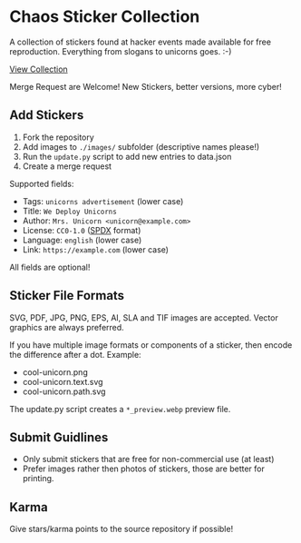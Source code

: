 # Chaos Sticker Collection

A collection of stickers found at hacker events made available for free reproduction. Everything from slogans to unicorns goes. :-)

[View Collection](https://mwarning.github.io/chaos-sticker-collection/)

Merge Request are Welcome! New Stickers, better versions, more cyber!

## Add Stickers

1. Fork the repository
2. Add images to `./images/` subfolder (descriptive names please!)
3. Run the `update.py` script to add new entries to data.json
4. Create a merge request

Supported fields:

* Tags: `unicorns advertisement` (lower case)
* Title: `We Deploy Unicorns`
* Author: `Mrs. Unicorn <unicorn@example.com>`
* License: `CC0-1.0` ([SPDX](https://spdx.org/licenses/) format)
* Language: `english` (lower case)
* Link: `https://example.com` (lower case)

All fields are optional!

## Sticker File Formats

SVG, PDF, JPG, PNG, EPS, AI, SLA and TIF images are accepted. Vector graphics are always preferred.

If you have multiple image formats or components of a sticker, then encode the difference after a dot. Example:

* cool-unicorn.png
* cool-unicorn.text.svg
* cool-unicorn.path.svg

The update.py script creates a `*_preview.webp` preview file.

## Submit Guidlines

* Only submit stickers that are free for non-commercial use (at least)
* Prefer images rather then photos of stickers, those are better for printing.

## Karma

Give stars/karma points to the source repository if possible!
